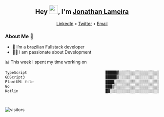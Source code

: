 <h2 align="center">Hey <img src="https://github.com/TheDudeThatCode/TheDudeThatCode/blob/master/Assets/Hi.gif" width="29">, I'm <a href="https://www.linkedin.com/in/jonathanlameira/">Jonathan Lameira</a></h2>
<p align="center">
  <a href="https://www.linkedin.com/in/jonathanlameira/">LinkedIn</a> •
  <a href="https://twitter.com/jlameira">Twitter</a> •
  <a href="mailto:jlameira@gmail.com">Email</a>
</p>

### About Me 🚀
- 🌱  I’m a brazilian Fullstack developer</br>
- 👨‍💻  I am passionate about Development</br>

<!-- ![Jonathan Lameira github stats](https://github-readme-stats.vercel.app/api?username=jlameirameli&show_icons=true&hide_border=true)&nbsp;&nbsp; -->

📊 This week I spent my time working on
<!--START_SECTION:waka-->

```txt
TypeScript                                    █████▓░░░░░░░░░░░░░░░░░░░   22.15 %
GDScript3                                     █████▒░░░░░░░░░░░░░░░░░░░   20.68 %
PlantUML file                                 ████░░░░░░░░░░░░░░░░░░░░░   16.34 %
Go                                            ███▒░░░░░░░░░░░░░░░░░░░░░   13.98 %
Kotlin                                        █▓░░░░░░░░░░░░░░░░░░░░░░░   06.24 %
```

<!--END_SECTION:waka-->

<br />

![visitors](https://visitor-badge.laobi.icu/badge?page_id=jlameira.jlameira)
